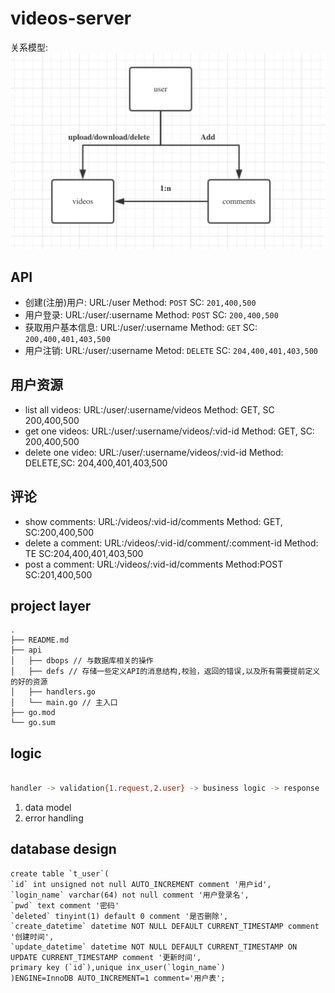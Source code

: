 # videos-server
关系模型:
![](imgs/desgin.png)

## API
- 创建(注册)用户: URL:/user Method: `POST` SC: `201,400,500`
- 用户登录: URL:/user/:username Method: `POST` SC: `200,400,500`
- 获取用户基本信息: URL:/user/:username Method: `GET` SC: `200,400,401,403,500`
- 用户注销: URL:/user/:username Metod: `DELETE` SC: `204,400,401,403,500`

## 用户资源
- list all videos: URL:/user/:username/videos Method: GET, SC 200,400,500
- get one videos: URL:/user/:username/videos/:vid-id Method: GET, SC: 200,400,500
- delete one video: URL:/user/:username/videos/:vid-id Method: DELETE,SC: 204,400,401,403,500

## 评论
- show comments: URL:/videos/:vid-id/comments Method: GET, SC:200,400,500
- delete a comment: URL:/videos/:vid-id/comment/:comment-id Method: TE SC:204,400,401,403,500
- post a comment: URL:/videos/:vid-id/comments Method:POST SC:201,400,500


## project layer
```
.
├── README.md
├── api
│   ├── dbops // 与数据库相关的操作
│   ├── defs // 存储一些定义API的消息结构,校验，返回的错误,以及所有需要提前定义的好的资源
│   ├── handlers.go
│   └── main.go // 主入口
├── go.mod
└── go.sum

```


## logic
```bash

handler -> validation{1.request,2.user} -> business logic -> response
```

1. data model
2. error handling


## database design
```mysql
create table `t_user`(
`id` int unsigned not null AUTO_INCREMENT comment '用户id',
`login_name` varchar(64) not null comment '用户登录名',
`pwd` text comment '密码'
`deleted` tinyint(1) default 0 comment '是否删除',
`create_datetime` datetime NOT NULL DEFAULT CURRENT_TIMESTAMP comment '创建时间',
`update_datetime` datetime NOT NULL DEFAULT CURRENT_TIMESTAMP ON UPDATE CURRENT_TIMESTAMP comment '更新时间',
primary key (`id`),unique inx_user(`login_name`)
)ENGINE=InnoDB AUTO_INCREMENT=1 comment='用户表';
```
